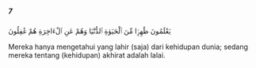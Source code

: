 ##### 7

<span class="ayah">يَعْلَمُونَ ظَٰهِرًۭا مِّنَ ٱلْحَيَوٰةِ ٱلدُّنْيَا وَهُمْ عَنِ ٱلْءَاخِرَةِ هُمْ غَٰفِلُونَ</span>

<span class="ayah_translation">Mereka hanya mengetahui yang lahir (saja) dari kehidupan dunia; sedang mereka tentang (kehidupan) akhirat adalah lalai.</span>
